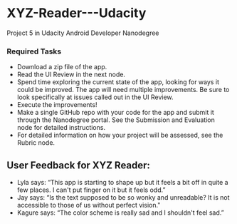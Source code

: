 # XYZ-Reader---Udacity
Project 5 in Udacity Android Developer Nanodegree

### Required Tasks
* Download a zip file of the app.
* Read the UI Review in the next node.
* Spend time exploring the current state of the app, looking for ways it could be improved. The app will need multiple improvements. Be sure to look specifically at issues called out in the UI Review.
* Execute the improvements!
* Make a single GitHub repo with your code for the app and submit it through the Nanodegree portal. See the Submission and Evaluation node for detailed instructions.
* For detailed information on how your project will be assessed, see the Rubric node.

## User Feedback for XYZ Reader:
* Lyla says:
“This app is starting to shape up but it feels a bit off in quite a few places. I can't put finger on it but it feels odd.”
* Jay says:
“Is the text supposed to be so wonky and unreadable? It is not accessible to those of us without perfect vision."
* Kagure says:
“The color scheme is really sad and I shouldn't feel sad.”
